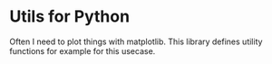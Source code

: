# Utils for Python

Often I need to plot things with matplotlib. This library defines 
utility functions for example for this usecase.
